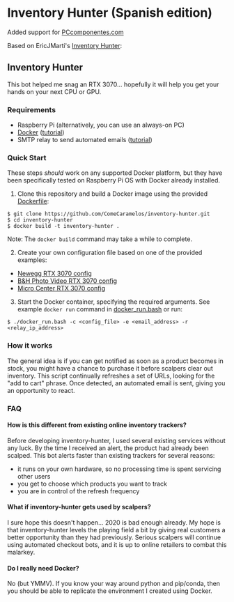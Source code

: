 # Inventory Hunter (Spanish edition)

Added support for [PCcomponentes.com](https://www.pccomponentes.com/)

Based on EricJMarti's [Inventory Hunter](https://github.com/EricJMarti/inventory-hunter):

## Inventory Hunter

This bot helped me snag an RTX 3070... hopefully it will help you get your hands on your next CPU or GPU.

### Requirements

- Raspberry Pi (alternatively, you can use an always-on PC)
- [Docker](https://www.docker.com/) ([tutorial](https://phoenixnap.com/kb/docker-on-raspberry-pi))
- SMTP relay to send automated emails ([tutorial](https://medium.com/swlh/setting-up-gmail-and-other-email-on-a-raspberry-pi-6f7e3ad3d0e))

### Quick Start

These steps *should* work on any supported Docker platform, but they have been specifically tested on Raspberry Pi OS with Docker already installed.

1. Clone this repository and build a Docker image using the provided [Dockerfile](Dockerfile):
```
$ git clone https://github.com/ComeCaramelos/inventory-hunter.git
$ cd inventory-hunter
$ docker build -t inventory-hunter .
```

Note: The `docker build` command may take a while to complete. 

2. Create your own configuration file based on one of the provided examples:
- [Newegg RTX 3070 config](config/newegg_rtx_3070.yaml)
- [B&H Photo Video RTX 3070 config](config/bhphoto_rtx_3070.yaml)
- [Micro Center RTX 3070 config](config/microcenter_rtx_3070.yaml)

3. Start the Docker container, specifying the required arguments. See example `docker run` command in [docker_run.bash](docker_run.bash) or run:
```
$ ./docker_run.bash -c <config_file> -e <email_address> -r <relay_ip_address>
```

### How it works

The general idea is if you can get notified as soon as a product becomes in stock, you might have a chance to purchase it before scalpers clear out inventory. This script continually refreshes a set of URLs, looking for the "add to cart" phrase. Once detected, an automated email is sent, giving you an opportunity to react.

### FAQ

#### How is this different from existing online inventory trackers?

Before developing inventory-hunter, I used several existing services without any luck. By the time I received an alert, the product had already been scalped. This bot alerts faster than existing trackers for several reasons:
- it runs on your own hardware, so no processing time is spent servicing other users
- you get to choose which products you want to track
- you are in control of the refresh frequency

#### What if inventory-hunter gets used by scalpers?

I sure hope this doesn't happen... 2020 is bad enough already. My hope is that inventory-hunter levels the playing field a bit by giving real customers a better opportunity than they had previously. Serious scalpers will continue using automated checkout bots, and it is up to online retailers to combat this malarkey.

#### Do I really need Docker?

No (but YMMV). If you know your way around python and pip/conda, then you should be able to replicate the environment I created using Docker.
